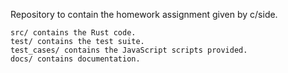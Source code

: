 Repository to contain the homework assignment given by c/side.

```
src/ contains the Rust code.
test/ contains the test suite.
test_cases/ contains the JavaScript scripts provided.
docs/ contains documentation.
```
